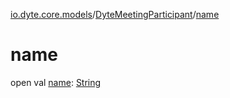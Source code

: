 [io.dyte.core.models](../index.md)/[DyteMeetingParticipant](index.md)/[name](name.md)

# name


open val [name](name.md): [String](https://kotlinlang.org/api/latest/jvm/stdlib/kotlin/-string/index.html)
